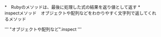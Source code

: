 *　Rubyのメソッドは、最後に処理した式の結果を返り値として返す
*　inspectメソッド　オブジェクトや配列などをわかりやすく文字列で返してくれるメソッド

'''
"オブジェクトや配列など".inspect
'''
